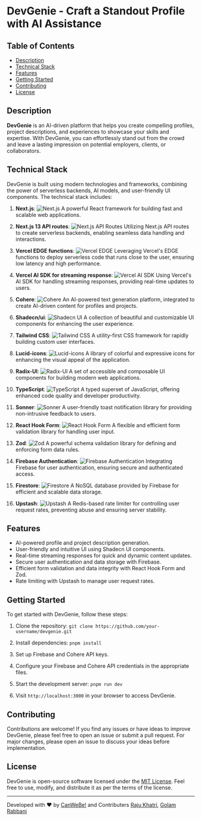 # DevGenie - Craft a Standout Profile with AI Assistance

## Table of Contents

- [Description](#description)
- [Technical Stack](#technical-stack)
- [Features](#features)
- [Getting Started](#getting-started)
- [Contributing](#contributing)
- [License](#license)

## Description

**DevGenie** is an AI-driven platform that helps you create compelling profiles, project descriptions, and experiences to showcase your skills and expertise. With DevGenie, you can effortlessly stand out from the crowd and leave a lasting impression on potential employers, clients, or collaborators.

## Technical Stack

DevGenie is built using modern technologies and frameworks, combining the power of serverless backends, AI models, and user-friendly UI components. The technical stack includes:

1. **Next.js**: ![Next.js](https://img.shields.io/badge/-Next.js-007ACC?style=flat-square&logo=next.js&logoColor=white)
   A powerful React framework for building fast and scalable web applications.

2. **Next.js 13 API routes**: ![Next.js API Routes](https://img.shields.io/badge/-Next.js%2013%20API%20Routes-007ACC?style=flat-square&logo=next.js&logoColor=white)
   Utilizing Next.js API routes to create serverless backends, enabling seamless data handling and interactions.

3. **Vercel EDGE functions**: ![Vercel EDGE](https://img.shields.io/badge/-Vercel%20EDGE%20functions-000000?style=flat-square&logo=vercel&logoColor=white)
   Leveraging Vercel's EDGE functions to deploy serverless code that runs close to the user, ensuring low latency and high performance.

4. **Vercel AI SDK for streaming response**: ![Vercel AI SDK](https://img.shields.io/badge/-Vercel%20AI%20SDK-000000?style=flat-square&logo=vercel&logoColor=white)
   Using Vercel's AI SDK for handling streaming responses, providing real-time updates to users.

5. **Cohere**: ![Cohere](https://img.shields.io/badge/-Cohere-6D28D9?style=flat-square&logo=cohere&logoColor=white)
   An AI-powered text generation platform, integrated to create AI-driven content for profiles and projects.

6. **Shadecn/ui**: ![Shadecn UI](https://img.shields.io/badge/-Shadecn%2Fui-34D399?style=flat-square&logo=react&logoColor=white)
   A collection of beautiful and customizable UI components for enhancing the user experience.

7. **Tailwind CSS**: ![Tailwind CSS](https://img.shields.io/badge/-Tailwind%20CSS-38B2AC?style=flat-square&logo=tailwind-css&logoColor=white)
   A utility-first CSS framework for rapidly building custom user interfaces.

8. **Lucid-icons**: ![Lucid-icons](https://img.shields.io/badge/-Lucid--icons-767676?style=flat-square&logo=lucid-icons&logoColor=white)
   A library of colorful and expressive icons for enhancing the visual appeal of the application.

9. **Radix-UI**: ![Radix-UI](https://img.shields.io/badge/-Radix--UI-FF5630?style=flat-square&logo=radix-ui&logoColor=white)
   A set of accessible and composable UI components for building modern web applications.

10. **TypeScript**: ![TypeScript](https://img.shields.io/badge/-TypeScript-3178C6?style=flat-square&logo=typescript&logoColor=white)
    A typed superset of JavaScript, offering enhanced code quality and developer productivity.

11. **Sonner**: ![Sonner](https://img.shields.io/badge/-Sonner-4B5563?style=flat-square&logo=react&logoColor=white)
    A user-friendly toast notification library for providing non-intrusive feedback to users.

12. **React Hook Form**: ![React Hook Form](https://img.shields.io/badge/-React%20Hook%20Form-61DAFB?style=flat-square&logo=react&logoColor=white)
    A flexible and efficient form validation library for handling user input.

13. **Zod**: ![Zod](https://img.shields.io/badge/-Zod-4950A0?style=flat-square&logo=zod&logoColor=white)
    A powerful schema validation library for defining and enforcing form data rules.

14. **Firebase Authentication**: ![Firebase Authentication](https://img.shields.io/badge/-Firebase%20Authentication-FFCA28?style=flat-square&logo=firebase&logoColor=black)
    Integrating Firebase for user authentication, ensuring secure and authenticated access.

15. **Firestore**: ![Firestore](https://img.shields.io/badge/-Firestore-FFCA28?style=flat-square&logo=firebase&logoColor=black)
    A NoSQL database provided by Firebase for efficient and scalable data storage.

16. **Upstash**: ![Upstash](https://img.shields.io/badge/-Upstash-DC382D?style=flat-square&logo=redis&logoColor=white)
    A Redis-based rate limiter for controlling user request rates, preventing abuse and ensuring server stability.

## Features

- AI-powered profile and project description generation.
- User-friendly and intuitive UI using Shadecn UI components.
- Real-time streaming responses for quick and dynamic content updates.
- Secure user authentication and data storage with Firebase.
- Efficient form validation and data integrity with React Hook Form and Zod.
- Rate limiting with Upstash to manage user request rates.

## Getting Started

To get started with DevGenie, follow these steps:

1. Clone the repository: `git clone https://github.com/your-username/devgenie.git`

2. Install dependencies: `pnpm install`

3. Set up Firebase and Cohere API keys.

4. Configure your Firebase and Cohere API credentials in the appropriate files.

5. Start the development server: `pnpm run dev`

6. Visit `http://localhost:3000` in your browser to access DevGenie.

## Contributing

Contributions are welcome! If you find any issues or have ideas to improve DevGenie, please feel free to open an issue or submit a pull request. For major changes, please open an issue to discuss your ideas before implementation.

## License

DevGenie is open-source software licensed under the [MIT License](LICENSE). Feel free to use, modify, and distribute it as per the terms of the license.

---

Developed with ❤️ by [CanWeBe!](https://canwebe.in)
and Contributers [Raju Khatri](https://github.com/Kiyoponn),
[Golam Rabbani](https://github.com/devRabbani)
